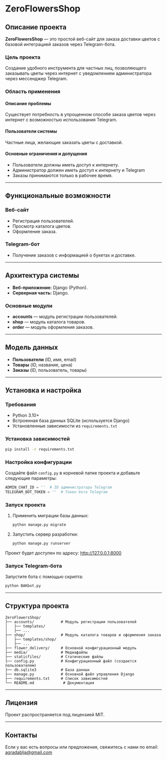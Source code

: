 # ZeroFlowersShop

## Описание проекта
**ZeroFlowersShop** — это простой веб-сайт для заказа доставки цветов с базовой интеграцией заказов через Telegram-бота.

### Цель проекта
Создание удобного инструмента для частных лиц, позволяющего заказывать цветы через интернет с уведомлением администратора через мессенджер Telegram.

### Область применения
#### Описание проблемы
Существует потребность в упрощенном способе заказа цветов через интернет с возможностью использования Telegram.

#### Пользователи системы
Частные лица, желающие заказать цветы с доставкой.

#### Основные ограничения и допущения
- Пользователи должны иметь доступ к интернету.
- Администратор должен иметь доступ к интернету и Telegram
- Заказы принимаются только в рабочее время.

---

## Функциональные возможности

### Веб-сайт
- Регистрация пользователей.
- Просмотр каталога цветов.
- Оформление заказа.

### Telegram-бот
- Получение заказов с информацией о букетах и доставке.

---

## Архитектура системы

- **Веб-приложение:** Django (Python).
- **Серверная часть:** Django.

### Основные модули
- **accounts** — модуль регистрации пользователей.
- **shop** — модуль каталога товаров.
- **order** — модуль оформления заказов.

---

## Модель данных
- **Пользователи** (ID, имя, email)
- **Товары** (ID, название, цена)
- **Заказы** (ID, пользователь, товары)

---

## Установка и настройка

### Требования
- Python 3.10+
- Встроенная база данных SQLite (используется Django)
- Установленные зависимости из `requirements.txt`

### Установка зависимостей

```bash
pip install -r requirements.txt
```

### Настройка конфигурации
Создайте файл `config.py` в корневой папке проекта и добавьте следующие параметры:

```python
ADMIN_CHAT_ID = ''  # ID администратора Telegram
TELEGRAM_BOT_TOKEN = ''  # Токен бота Telegram
```

### Запуск проекта

1. Применить миграции базы данных:
   ```bash
   python manage.py migrate
   ```
2. Запустить сервер разработки:
   ```bash
   python manage.py runserver
   ```

Проект будет доступен по адресу: http://127.0.0.1:8000

### Запуск Telegram-бота

Запустите бота с помощью скрипта:
```bash
python BAKbot.py
```

---

## Структура проекта
```
ZeroFlowersShop/
├── accounts/            # Модуль регистрации пользователей
│   ├── templates/
│   ├── ...
├── shop/                # Модуль каталога товаров и оформления заказа
│   ├── templates/shop/
│   ├── ...
├── flower_delivery/     # Основной конфигурационный модуль
├── media/               # Медиафайлы
├── staticfiles/         # Статические файлы
├── config.py            # Конфигурационный файл (создается пользователем)
├── db.sqlite3           # База данных
├── manage.py            # Основной файл управления Django
├── requirements.txt     # Список зависимостей
└── README.md             # Документация
```

---

## Лицензия
Проект распространяется под лицензией MIT.

---

## Контакты
Если у вас есть вопросы или предложения, свяжитесь с нами по email: agradablja@gmail.com

